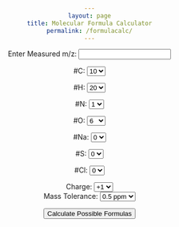 ```yaml
---
layout: page
title: Molecular Formula Calculator
permalink: /formulacalc/
---
```



<html lang="en">
<head>
  <meta charset="UTF-8">
  <meta name="viewport" content="width=device-width, initial-scale=1.0">
  <title>Chemical Composition</title>

</head>
<body align=center>

  <form>
  <label for="mz">Enter Measured m/z:</label>
  <input type="text" id="inputMass" name="inputMass" required>
    
  <br>

  <label for="numC"> #C: </label>
  <select id="numC" name="numC">
    <option value="5">0</option>
    <option value="10" selected>10</option>
    <option value="20" >20</option>
    <option value="30" >30</option>
    <option value="40" >40</option>
  </select>

  <label for="numH"> #H: </label>
  <select id="numH" name="numH">
    <option value="5">5</option>
    <option value="10" >10</option>
    <option value="20" selected>20</option>
    <option value="30" >30</option>
    <option value="40" >40</option>
  </select>

  <label for="numN"> #N: </label>
  <select id="numN" name="numN">
    <option value="0">0</option>
    <option value="1" selected>1</option>
    <option value="3" >3</option>
    <option value="5" >5</option>
  </select>

  <label for="numO"> #O: </label>
  <select id="numO" name="numO">
    <option value="0">0</option>
    <option value="2" >2</option>
    <option value="4" >4</option>
    <option value="6" selected>6</option>
    <option value="8" >8</option>
    <option value="10" >10</option>
    <option value="12" >12</option>
  </select>

  <div clear:both>
    <label for="numNa"> #Na: </label>
    <select id="numNa" name="numNa">
      <option value="0" selected>0</option>
      <option value="1" >1</option>
      <option value="2" >2</option>
    </select>

  <label for="numS"> #S: </label>
  <select id="numS" name="numS">
    <option value="0" selected>0</option>
    <option value="2" >2</option>
  </select>

  <label for="numCl"> #Cl: </label>
  <select id="numCl" name="numCl">
    <option value="0" selected>0</option>
    <option value="2" >2</option>
  </select>
     
  </div>
    
  <div clear:both>
      <label for="Charge">Charge:</label>
      <select id="charge" name="charge">
      <option value="-1">-1</option>
      <option value="0" >0</option>
      <option value="1" selected>+1</option>
      </select>
  </div>
  
  <div clear:both>
      <label for="ppm">Mass Tolerance:</label>
      <select id="ppm" name="ppm">
      <option value="0.1">0.1 ppm</option>
      <option value="0.2" >0.2 ppm</option>
      <option value="0.5" selected>0.5 ppm</option>
      <option value="1">1 ppm</option>
      <option value="2" >2 ppm</option>
      <option value="5">5 ppm</option>
      <option value="10" >10 ppm</option>
      </select>
  </div>

  </form>


<div>
<button onclick="calculateFormulas()">Calculate Possible Formulas</button>

<p id="result"></p>
</div>

</body>
</html>


<script>

 function molecularFormulasWithinTolerance(measuredMass, charge, tolerance) {
  // Define atomic masses
  const atomicMasses = {
    H: 1.007825,
    C: 12.000000,
    N: 14.003074,
    O: 15.994915,
    Na: 22.989770,
    Cl: 34.968853,
    S: 31.972072
  };

  // Helper function to calculate the molecular mass of the current formula
  function calculateMolecularMass(formula) {
    return Object.keys(formula).reduce((mass, atom) => mass + formula[atom] * atomicMasses[atom], 0);
  }

  // Array to store valid formulas within tolerance
  const formulasWithinTolerance = [];
  const differenceValues = [];
  
 	// Number of atoms
  const maxC = document.getElementById('numC').value;
  const maxH = document.getElementById('numH').value;
  const maxN = document.getElementById('numN').value;
  const maxO = document.getElementById('numO').value;
  const maxNa = document.getElementById('numNa').value;
  const maxS = document.getElementById('numS').value;
  const maxCl = document.getElementById('numCl').value;
  

  // Iterate through possible combinations
  for (let c = 0; c <= maxC; c++) {
    for (let h = 0; h <= maxH; h++) {
      for (let n = 0; n <= maxN; n++) {
        for (let o = 0; o <= maxO; o++) {
        	if (o / c < 2 && n / c < 2 && h/c > 0.2) {
            for (let cl = 0; cl <= maxCl; cl++) {
              for (let na = 0; na <= maxNa; na++) {
                const formula = { C: c, H: h, N: n, O: o, Cl: cl, Na: na };
                const formulaMass = calculateMolecularMass(formula) - charge * 5.48579909065e-4;
                const massError = 1000000*(measuredMass - formulaMass) / formulaMass;

                if (Math.abs(massError) <= tolerance) {
                  formulasWithinTolerance.push(formula);
                  differenceValues.push(massError);
                }
              }
            }
          }
        }
      }
    }
  }

  return [formulasWithinTolerance,differenceValues];
}

// Main function that is called by the webpage.
function calculateFormulas() {
	document.getElementById('result').innerHTML = "" // initialize result string
	const measuredMass = document.getElementById('inputMass').value;  // Mass from user
  const charge = document.getElementById('charge').value;   // Charge from user
  const massTolerance = document.getElementById('ppm').value; // Tolerance in ppm
  const [formulasWithinTolerance, differenceValues] = molecularFormulasWithinTolerance(measuredMass, charge, massTolerance); // Formulas and PPM error
  formulasWithinTolerance.forEach((formula, index) => {
  	const formulaString = Object.keys(formula)
    .filter(atom => formula[atom] !== 0)
    .map(atom => `${atom}${formula[atom]}`)
    .join(' ');
  	document.getElementById('result').innerHTML += `${index + 1}. ${formulaString}  ${differenceValues[index].toFixed(2)} ppm <br>`; // Print output line by line
    console.log(`${index + 1}. ${formulaString}  ${differenceValues[index].toFixed(2)} ppm <br>`);
	});

}




</script>